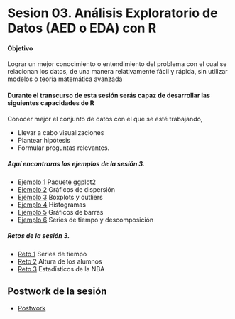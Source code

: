 # Sesion 03.  Análisis Exploratorio de Datos (AED o EDA) con R

#### Objetivo
Lograr un mejor conocimiento o entendimiento del problema con el cual se relacionan los datos, de una manera relativamente fácil y rápida, sin utilizar modelos o teoría matemática avanzada

#### Durante el transcurso de esta sesión serás capaz de desarrollar las siguientes capacidades de R 

Conocer mejor el conjunto de datos con el que se esté trabajando, 
- Llevar a cabo visualizaciones
- Plantear hipótesis 
- Formular preguntas relevantes.  

##### Aquí encontraras los ejemplos de la sesión 3.

- [Ejemplo 1](https://github.com/beduExpert/Programacion-con-R-Santander/tree/master/Sesion-03/Ejemplo-01) Paquete ggplot2
- [Ejemplo 2](https://github.com/beduExpert/Programacion-con-R-Santander/tree/master/Sesion-03/Ejemplo-02) Gráficos de dispersión
- [Ejemplo 3](https://github.com/beduExpert/Programacion-con-R-Santander/tree/master/Sesion-03/Ejemplo-03) Boxplots y outliers
- [Ejemplo 4](https://github.com/beduExpert/Programacion-con-R-Santander/tree/master/Sesion-03/Ejemplo-04) Histogramas
- [Ejemplo 5](https://github.com/beduExpert/Programacion-con-R-Santander/tree/master/Sesion-03/Ejemplo-05) Gráficos de barras
- [Ejemplo 6](https://github.com/beduExpert/Programacion-con-R-Santander/tree/master/Sesion-03/Ejemplo-06) Series de tiempo y descomposición

##### Retos de la sesión 3.

- [Reto 1](https://github.com/beduExpert/Programacion-con-R-Santander/tree/master/Sesion-03/Reto-01) Series de tiempo
- [Reto 2](https://github.com/beduExpert/Programacion-con-R-Santander/tree/master/Sesion-03/Reto-02) Altura de los alumnos
- [Reto 3](https://github.com/beduExpert/Programacion-con-R-Santander/tree/master/Sesion-03/Reto-03) Estadísticos de la NBA

## Postwork de la sesión

- [Postwork](https://github.com/beduExpert/Programacion-con-R-2020/tree/main/Sesion-03/Postwork)

